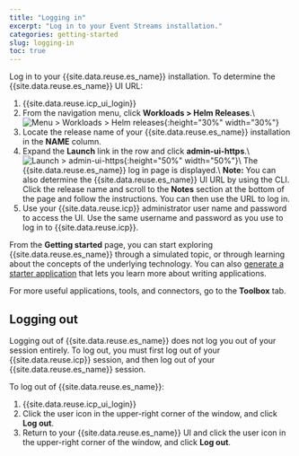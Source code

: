```yaml
---
title: "Logging in"
excerpt: "Log in to your Event Streams installation."
categories: getting-started
slug: logging-in
toc: true
---
```


Log in to your {{site.data.reuse.es_name}} installation. To determine the {{site.data.reuse.es_name}} UI URL:

1. {{site.data.reuse.icp_ui_login}}
2. From the navigation menu, click **Workloads > Helm Releases**.\\
   ![Menu > Workloads > Helm releases](../../../images/icp_menu_helmreleases.png "Screen capture showing how to select Workloads > Helm releases from navigation menu"){:height="30%" width="30%"}
3. Locate the release name of your {{site.data.reuse.es_name}} installation in the **NAME** column.
4. Expand the **Launch** link in the row and click **admin-ui-https**.\\
   ![Launch > admin-ui-https](../../../images/expanded_launch.png "Screen capture showing how to select Launch > admin-ui-https for the row"){:height="50%" width="50%"}\\
   The {{site.data.reuse.es_name}} log in page is displayed.\\
   **Note:** You can also determine the {{site.data.reuse.es_name}} UI URL by using the CLI. Click the release name and scroll to the **Notes** section at the bottom of the page and follow the instructions. You can then use the URL to log in.
5. Use your {{site.data.reuse.icp}} administrator user name and password to access the UI. Use the same username and password as you use to log in to {{site.data.reuse.icp}}.

From the **Getting started** page, you can start exploring {{site.data.reuse.es_name}} through a simulated topic, or through learning about the concepts of the underlying technology. You can also [generate a starter application](../generating-starter-app) that lets you learn more about writing applications.

For more useful applications, tools, and connectors, go to the **Toolbox** tab.

## Logging out

Logging out of {{site.data.reuse.es_name}} does not log you out of your session entirely. To log out, you must first log out of your {{site.data.reuse.icp}} session, and then log out of your {{site.data.reuse.es_name}} session.

To log out of {{site.data.reuse.es_name}}:

1. {{site.data.reuse.icp_ui_login}}
2. Click the user icon in the upper-right corner of the window, and click **Log out**.
3. Return to your {{site.data.reuse.es_name}} UI and click the user icon in the upper-right corner of the window, and click **Log out**.
